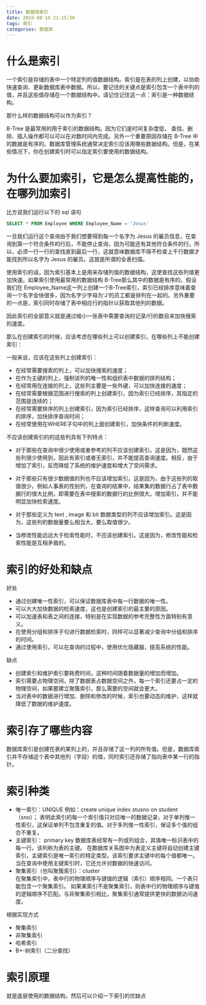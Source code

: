 ```yaml
---
title: 数据库索引
date: 2019-08-16 21:15:56
tags: 索引
categories: 数据库
---
```


# 什么是索引

一个索引是存储的表中一个特定列的值数据结构。索引是在表的列上创建，以协助快速查询、更新数据库表中数据。所以，要记住的关键点是索引包含一个表中列的值，并且这些值存储在一个数据结构中。请记住记住这一点：索引是一种数据结构。

那什么样的数据结构可以作为索引？

B-Tree 是最常用的用于索引的数据结构。因为它们是时间复杂度低， 查找、删除、插入操作都可以可以在对数时间内完成。另外一个重要原因存储在 B-Tree 中的数据是有序的。数据库管理系统通常决定索引应该用哪些数据结构。但是，在某些情况下，你在创建索引时可以指定索引要使用的数据结构。

# 为什么要加索引，它是怎么提高性能的，在哪列加索引

比方说我们运行以下的 sql 语句

```sql
SELECT * FROM Employee WHERE Employee_Name = 'Jesus'
```

一旦我们运行这个查询由于我们想要得到每一个名字为 Jesus 的雇员信息，在查询到第一个符合条件的行后，不能停止查询，因为可能还有其他符合条件的行。所以，必须一行一行的查找直到最后一行，这就意味数据库不得不检查上千行数据才能找到所以名字为 Jesus 的雇员。这就是所谓的全表扫描。

使用索引的话，因为索引基本上是用来存储列值的数据结构，这使查找这些列值更加快速。如果索引使用最常用的数据结构 B-Tree那么其中的数据是有序的。假设我们在 Employee_Name这一列上创建一个B-Tree索引，索引已经排序意味着查询一个名字会快很多，因为名字少字母为‘J’的员工都是排列在一起的。另外重要的一点是，索引同时存储了表中相应行的指针以获取其他列的数据。

因此索引的全部意义就是通过缩小一张表中需要查询的记录/行的数目来加快搜索的速度。

那么在创建索引的时候，应该考虑在哪些列上可以创建索引，在哪些列上不能创建索引：

一般来说，应该在这些列上创建索引：

- 在经常需要搜索的列上，可以加快搜索的速度；
- 在作为主键的列上，强制该列的唯一性和组织表中数据的排列结构；
- 在经常用在连接的列上，这些列主要是一些外键，可以加快连接的速度；
- 在经常需要根据范围进行搜索的列上创建索引，因为索引已经排序，其指定的范围是连续的；
- 在经常需要排序的列上创建索引，因为索引已经排序，这样查询可以利用索引的排序，加快排序查询时间；
- 在经常使用在WHERE子句中的列上面创建索引，加快条件的判断速度。

不应该创建索引的的这些列具有下列特点：

- 对于那些在查询中很少使用或者参考的列不应该创建索引。这是因为，既然这些列很少使用到，因此有索引或者无索引，并不能提高查询速度。相反，由于增加了索引，反而降低了系统的维护速度和增大了空间需求。

- 对于那些只有很少数据值的列也不应该增加索引。这是因为，由于这些列的取值很少，例如人事表的性别列，在查询的结果中，结果集的数据行占了表中数据行的很大比例，即需要在表中搜索的数据行的比例很大。增加索引，并不能明显加快检索速度。

- 对于那些定义为 text , image 和 bit 数据类型的列不应该增加索引。这是因为，这些列的数据量要么相当大，要么取值很少。

- 当修改性能远远大于检索性能时，不应该创建索引。这是因为，修改性能和检索性能是互相矛盾的。

# 索引的好处和缺点

好处

- 通过创建唯一性索引，可以保证数据库表中每一行数据的唯一性。
- 可以大大加快数据的检索速度，这也是创建索引的最主要的原因。
- 可以加速表和表之间的连接，特别是在实现数据的参考完整性方面特别有意义。
- 在使用分组和排序子句进行数据检索时，同样可以显著减少查询中分组和排序的时间。
- 通过使用索引，可以在查询的过程中，使用优化隐藏器，提高系统的性能。

缺点

- 创建索引和维护索引要耗费时间，这种时间随着数据量的增加而增加。
- 索引需要占物理空间，除了数据表占数据空间之外，每一个索引还要占一定的物理空间，如果要建立聚簇索引，那么需要的空间就会更大。
- 当对表中的数据进行增加、删除和修改的时候，索引也要动态的维护，这样就降低了数据的维护速度。

# 索引存了哪些内容

数据库索引是创建在表的某列上的，并且存储了这一列的所有值。但是，数据库索引并不存储这个表中其他列（字段）的值，同时索引还存储了指向表中某一行的指针。

# 索引种类

- 唯一索引：UNIQUE     例如：create unique index stusno on student（sno）；
  表明此索引的每一个索引值只对应唯一的数据记录，对于单列惟一性索引，这保证单列不包含重复的值。对于多列惟一性索引，保证多个值的组合不重复。
- 主键索引： primary key
  数据库表经常有一列或列组合，其值唯一标识表中的每一行。该列称为表的主键。   在数据库关系图中为表定义主键将自动创建主键索引，主键索引是唯一索引的特定类型。该索引要求主键中的每个值都唯一。当在查询中使用主键索引时，它还允许对数据的快速访问。 
- 聚集索引（也叫聚簇索引）：cluster  
  在聚集索引中，表中行的物理顺序与键值的逻辑（索引）顺序相同。一个表只能包含一个聚集索引。   如果某索引不是聚集索引，则表中行的物理顺序与键值的逻辑顺序不匹配。与非聚集索引相比，聚集索引通常提供更快的数据访问速度。

根据实现方式

- 聚集索引
- 非聚集索引
- 哈希索引
- B+-树索引（二分查找）

# 索引原理

就是底层使用的数据结构，然后可以介绍一下索引的优缺点